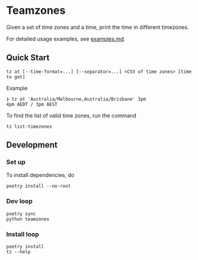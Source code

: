 # Teamzones

Given a set of time zones and a time, print the time in different timezones.

For detailed usage examples, see [examples.md](docs/examples.md).

## Quick Start

```shell
tz at [--time-format=...] [--separator=...] <CSV of time zones> [time to get]
```

Example

```shell
❯ tz at 'Australia/Melbourne,Australia/Brisbane' 3pm
4pm AEDT / 3pm AEST
```

To find the list of valid time zones, run the command

```shell
tz list-timezones
```

## Development

### Set up

To install dependencies, do

```shell
poetry install --no-root
```

### Dev loop

```shell
poetry sync
python teamzones
```

### Install loop

```shell
poetry install
tz --help
```
